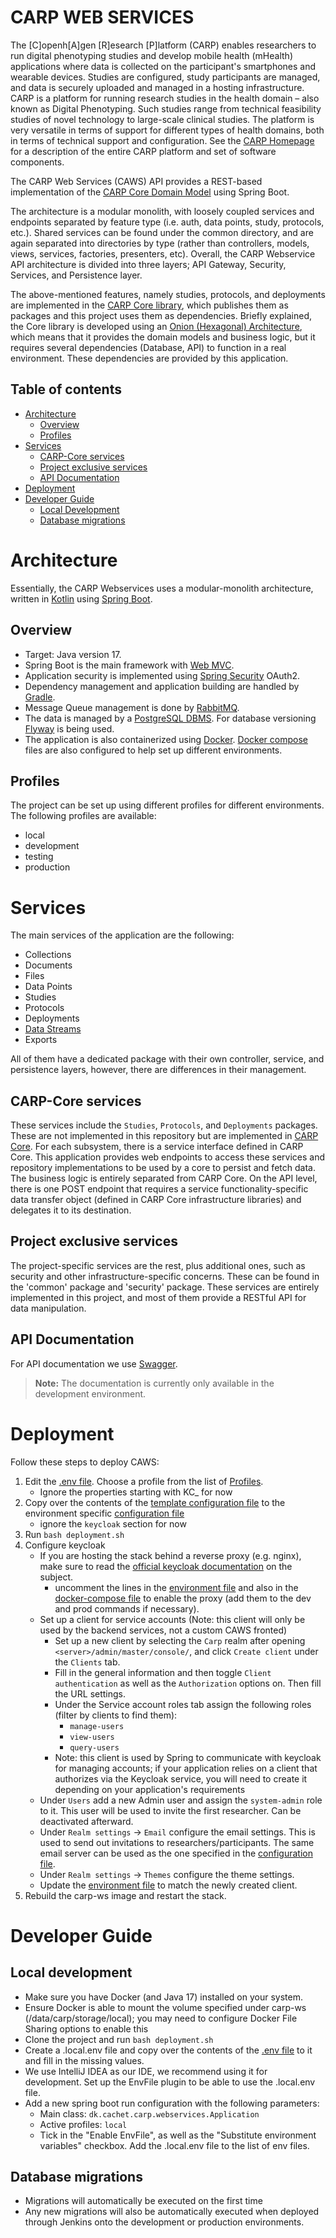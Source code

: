 # CARP WEB SERVICES

The [C]openh[A]gen [R]esearch [P]latform (CARP) enables researchers to run digital phenotyping studies and develop mobile health (mHealth) applications where data is collected on the participant's smartphones and wearable devices. Studies are configured, study participants are managed, and data is securely uploaded and managed in a hosting infrastructure. CARP is a platform for running research studies in the health domain – also known as Digital Phenotyping. Such studies range from technical feasibility studies of novel technology to large-scale clinical studies. The platform is very versatile in terms of support for different types of health domains, both in terms of technical support and configuration. See the [CARP Homepage](https://carp.cachet.dk/) for a description of the entire CARP platform and set of software components. 

The CARP Web Services (CAWS) API provides a REST-based implementation of the [CARP Core Domain Model](https://github.com/cph-cachet/carp.core-kotlin) using Spring Boot.

The architecture is a modular monolith, with loosely coupled services and endpoints separated by feature type (i.e. auth, data points, study, protocols, etc.). Shared services can be found under the common directory, and are again separated into directories by type (rather than controllers, models, views, services, factories, presenters, etc). Overall, the CARP Webservice API architecture is divided into three layers; API Gateway, Security, Services, and Persistence layer.

The above-mentioned features, namely studies, protocols, and deployments are implemented in the [CARP Core library](https://github.com/cph-cachet/carp.core-kotlin), which publishes them as packages and this project uses them as dependencies. Briefly explained, the Core library is developed using an [Onion (Hexagonal) Architecture](https://en.wikipedia.org/wiki/Hexagonal_architecture_(software)), which means that it provides the domain models and business logic, but it requires several dependencies (Database, API) to function in a real environment. These dependencies are provided by this application.

## Table of contents

- [Architecture](#architecture)
  * [Overview](#overview)
  * [Profiles](#profiles)
- [Services](#services)
  * [CARP-Core services](#carp-core-services)
  * [Project exclusive services](#project-exclusive-services)
  * [API Documentation](#api-documentation)
- [Deployment](#deployment)
- [Developer Guide](#developer-guide)
  * [Local Development](#local-development)
  * [Database migrations](#database-migrations)

# Architecture

Essentially, the CARP Webservices uses a modular-monolith architecture, written in [Kotlin](https://kotlinlang.org/) using [Spring Boot](https://spring.io/projects/spring-boot). 

## Overview

- Target: Java version 17.
- Spring Boot is the main framework with [Web MVC](https://docs.spring.io/spring-framework/docs/3.2.x/spring-framework-reference/html/mvc.html).
- Application security is implemented using [Spring Security](https://spring.io/projects/spring-security) OAuth2.
- Dependency management and application building are handled by [Gradle](https://gradle.org/).
- Message Queue management is done by [RabbitMQ](https://www.rabbitmq.com/). 
- The data is managed by a [PostgreSQL DBMS](https://www.postgresql.org/).  For database versioning [Flyway](https://flywaydb.org/) is being used.
- The application is also containerized using [Docker](https://www.docker.com/). [Docker compose](https://docs.docker.com/compose/) files are also configured to help set up different environments.

## Profiles

The project can be set up using different profiles for different environments. The following profiles are available:

- local
- development
- testing
- production

# Services

The main services of the application are the following: 

* Collections
* Documents
* Files
* Data Points
* Studies
* Protocols
* Deployments
* [Data Streams](docs/ws-datastream)
* Exports
  
All of them have a dedicated package with their own controller, service, and persistence layers, however, there are differences in their management.

## CARP-Core services

These services include the `Studies`, `Protocols`, and `Deployments` packages. These are not implemented in this repository but are implemented in [CARP Core](https://github.com/cph-cachet/carp.core-kotlin). 
For each subsystem, there is a service interface defined in CARP Core. This application provides web endpoints to access these services and repository implementations to be used by a core to persist and fetch data. The business logic is entirely separated from CARP Core. 
On the API level, there is one POST endpoint that requires a service functionality-specific data transfer object (defined in CARP Core infrastructure libraries) and delegates it to its destination.

## Project exclusive services

The project-specific services are the rest, plus additional ones, such as security and other infrastructure-specific concerns. These can be found in the 'common' package and 'security' package. These services are entirely implemented in this project, and most of them provide a RESTful API for data manipulation.

## API Documentation

For API documentation we use [Swagger](https://dev.carp.dk/doc/). 

> **Note:** The documentation is currently only available in the development environment.

# Deployment

Follow these steps to deploy CAWS:

1. Edit the [.env file](.env). Choose a profile from the list of [Profiles](#profiles).
   - Ignore the properties starting with KC_ for now
2. Copy over the contents of the [template configuration file](src/main/resources/config/application-local.yml) to the environment specific [configuration file](src/main/resources/config) 
   - ignore the `keycloak` section for now
3. Run `bash deployment.sh`
4. Configure keycloak
   - If you are hosting the stack behind a reverse proxy (e.g. nginx), make sure to read the [official keycloak documentation](https://www.keycloak.org/docs/latest/server_installation/#_setting-up-a-load-balancer-or-proxy) on the subject.
     - uncomment the lines in the [environment file](.env) and also in the [docker-compose file](docker-compose.yml) to enable the proxy (add them to the dev and prod commands if necessary).
   - Set up a client for service accounts (Note: this client will only be used by the backend services, not a custom CAWS fronted)
     - Set up a new client by selecting the `Carp` realm after opening `<server>/admin/master/console/`, and click `Create client` under the `Clients` tab.
     - Fill in the general information and then toggle `Client authentication` as well as the `Authorization` options on. Then fill the URL settings.
     - Under the Service account roles tab assign the following roles (filter by clients to find them):
       - `manage-users`
       - `view-users`
       - `query-users`
     - Note: this client is used by Spring to communicate with keycloak for managing accounts; if your application relies on a client that authorizes via the Keycloak service, you will need to create it depending on your application's requirements
   - Under `Users` add a new Admin user and assign the `system-admin` role to it. This user will be used to invite the first researcher. Can be deactivated afterward.
   - Under `Realm settings` -> `Email` configure the email settings. This is used to send out invitations to researchers/participants. The same email server can be used as the one specified in the [configuration file](src/main/resources/config/application-local.yml).
   - Under `Realm settings` -> `Themes` configure the theme settings.
   - Update the [environment file](.env) to match the newly created client.
5. Rebuild the carp-ws image and restart the stack.

# Developer Guide

## Local development
  
- Make sure you have Docker (and Java 17) installed on your system.
- Ensure Docker is able to mount the volume specified under carp-ws (/data/carp/storage/local); you may need to configure Docker File Sharing options to enable this
- Clone the project and run `bash deployment.sh`
- Create a .local.env file and copy over the contents of the [.env file](.env) to it and fill in the missing values.
- We use IntelliJ IDEA as our IDE, we recommend using it for development. Set up the EnvFile plugin to be able to use the .local.env file.
- Add a new spring boot run configuration with the following parameters:
  - Main class: `dk.cachet.carp.webservices.Application`
  - Active profiles: `local`
  - Tick in the "Enable EnvFile", as well as the "Substitute environment variables" checkbox. Add the .local.env file to the list of env files.

## Database migrations

- Migrations will automatically be executed on the first time
- Any new migrations will also be automatically executed when deployed through Jenkins onto the development or production environments.